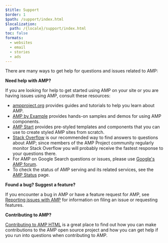 ```yaml
---
$title: Support
$order: 1
$path: /support/index.html
$localization:
  path: /{locale}/support/index.html
toc: false
formats:
  - websites
  - email
  - stories
  - ads
---
```




There are many ways to get help for questions and issues related to AMP:

**Need help with AMP?**

If you are looking for help to get started using AMP on your site or you are having issues using AMP, consult these resources:

*   [ampproject.org](https://www.ampproject.org/docs) provides guides and tutorials to help you learn about AMP.
*   [AMP by Example](https://ampbyexample.com/) provides hands-on samples and demos for using AMP components.
*   [AMP Start](https://ampstart.com/) provides pre-styled templates and components that you can use to create styled AMP sites from scratch.
*   [Stack Overflow](http://stackoverflow.com/questions/tagged/amp-html) is our recommended way to find answers to questions about AMP; since members of the AMP Project community regularly monitor Stack Overflow you will probably receive the fastest response to your questions there.
*   For AMP on Google Search questions or issues, please use [Google's AMP forum](https://goo.gl/utQ1KZ).
*   To check the status of AMP serving and its related services, see the [AMP Status](https://status.ampproject.org/) page.

**Found a bug? Suggest a feature?**

If you encounter a bug in AMP or have a feature request for AMP, see [Reporting issues with AMP](https://github.com/ampproject/amphtml/blob/master/CONTRIBUTING.md#reporting-issues-with-amp) for information on filing an issue or requesting features.

**Contributing to AMP?**

[Contributing to AMP HTML](https://github.com/ampproject/amphtml/blob/master/CONTRIBUTING.md#ongoing-participation) is a great place to find out how you can make contributions to the AMP open source project and how you can get help if you run into questions when contributing to AMP.

